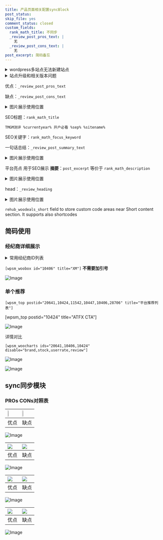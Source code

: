 ```yaml
---
title: 产品页面相关配置syncBlock
post_status: 
skip_file: yes
comment_status: closed
custom_fields:
  rank_math_title: 不同步
  _review_post_pros_text: |
    无
  _review_post_cons_text: |
    无
post_excerpt: 简码备忘
---
```

<details><summary>wordpress多站点无法新建站点</summary>

<li>和报错需要清理cookies一样的原因</li>
<li>wp-config.php里面<code>define( 'SUBDOMAIN_INSTALL', false );//子域名安装</code></li>
<li>新建子站点是用<code>define( 'SUBDOMAIN_INSTALL', true);//子域名安装</code> 完成以后，改成<code>false</code></li>
</details>

<details><summary>站点升级和相关版本问题</summary>

<p>wordpress：5.9.9
woocommerce：7.5.1
出现问题的地方：主题选项里面>><strong>Product layout >>compact style</strong></p>
<p>如何出现没有用过的字段 导致无法保存。先导出配置 然后进行修改，后面再次恢复即可。</p>
<p>出现部分字段无法显示时，需要返回默认布局后，对产品进行保存就好了。</p>
<p></p>
</details>

优点：`_review_post_pros_text`

缺点：`_review_post_cons_text`

<details><summary>图片展示使用位置</summary>

<img src="https://prod-files-secure.s3.us-west-2.amazonaws.com/39ed1227-6d7d-4570-be36-9ccd4a2c4241/f51d3d83-55d4-4bdf-9604-f37ec77ab556/Untitled.png?X-Amz-Algorithm=AWS4-HMAC-SHA256&X-Amz-Content-Sha256=UNSIGNED-PAYLOAD&X-Amz-Credential=ASIAZI2LB4664ZY32CFC%2F20250510%2Fus-west-2%2Fs3%2Faws4_request&X-Amz-Date=20250510T225526Z&X-Amz-Expires=3600&X-Amz-Security-Token=IQoJb3JpZ2luX2VjEAYaCXVzLXdlc3QtMiJGMEQCIG8CJR%2BcXGlHv2U65xsxfMhJ%2B%2Bmyw4roFGUPiU4xPdPjAiB0rhj8HbUKhWetSMTGoGGC3epchnaIM6pDPbvGjATelSqIBAiv%2F%2F%2F%2F%2F%2F%2F%2F%2F%2F8BEAAaDDYzNzQyMzE4MzgwNSIMasSyzxCLQxUfIkG0KtwD5R0IjP5OZMrSwkSgNLMn6hZCDrAhvstTeW%2BmmbHfFMlBFtEBP%2BKblf%2F2Jhe6Znfht4Shlm3vJO2PSTPxSQwff4zjUPxzpX8%2FpnvklFKYG8BaNh5q1EcQIL%2B9k6KUSHS1HiCXjeIABEfc1evHKoGVX2Kfa5AZ8GKtObyZ03lzNSn9I9plIZt8cy4XcngzmGeQUIUF3KuXBQJnLc2yBsBLddSeCtLd0qSIX2L9vlXmaDCkVMCA72ZLaDmdVDs6dXktcuC7sdw%2BT1xZx5CxMvAkO1vhYrz8tjtQgva2juVj7M8Y73JfYYY6AMEyg16s6S1qNHZ7ZbIOFmj0G2VTqqX9%2BvWAQo5DXGnUO50j4hLQyRbmGkTIpO4WuQw9dlPhZ4ieODrbQWgmRZCrzdDtJ8l2uB%2BgIF9JoGElW3Mdmbf34jeBiR4cxVvJc6ymulFeQbjb8XxCXliglBelWlCkJc4ccQA%2FcexI%2Fm%2FMUJM6GMFd7tgxj8%2FwZE4hKYsQp3YwAyzJr6AVg62b%2BSRibYTzvLgbTq8zKEewcfBH7U7GOnaCYwzj0jZuui5rysltacd2Bsotg8tPJ%2BYqgFpGB3n%2FyoulDtQZ8ebZ1n01GWLylGmVYLcZwD8%2BWORiW5xk%2FKswgYn%2FwAY6pgFH4N2jdmssA%2BnDl6yqpvsB5SCRYYFzkiWkwz5Ja0FVAip3HFUhzYpI%2BTCqx93YsULfGMXmXjeY%2BfwaS7NRqmpYMygppPoInEo4rNJEF6iqRhUMbJeFZsllXtq48KGeOPuqFuWtSgq%2FiO%2BePRGvqFnw70PtsB75t7a672PmlpB5AP0q7%2B%2FsrmdSxut3q0sGar5f80QtjZFTbOXskIqzWEUSS%2FBNce5d&X-Amz-Signature=8362b92b522e1c0c09e7abb67c4cc8eb46286c4e4dba3e36e91fd064819fe121&X-Amz-SignedHeaders=host&x-id=GetObject" alt="Image">
</details>

SEO标题：`rank_math_title`

`TMGM测评 %currentyear% 开户必看 %sep% %sitename%`

SEO关键字：`rank_math_focus_keyword`

一句话总结：`_review_post_summary_text`

<details><summary>图片展示使用位置</summary>

<img src="https://prod-files-secure.s3.us-west-2.amazonaws.com/39ed1227-6d7d-4570-be36-9ccd4a2c4241/4b96a922-296c-4f4e-8630-d1c870cbce01/Untitled.png?X-Amz-Algorithm=AWS4-HMAC-SHA256&X-Amz-Content-Sha256=UNSIGNED-PAYLOAD&X-Amz-Credential=ASIAZI2LB4665ROK7VZV%2F20250510%2Fus-west-2%2Fs3%2Faws4_request&X-Amz-Date=20250510T225530Z&X-Amz-Expires=3600&X-Amz-Security-Token=IQoJb3JpZ2luX2VjEAYaCXVzLXdlc3QtMiJGMEQCIH7eWZYnu%2B0qvAGGTe7EfvkXSTRgTuLOliAUBmeT7fPuAiBkdIKolsm1Edfz3XKpib22h4TgK%2B3AfRoojXyCF%2BJ7PyqIBAiu%2F%2F%2F%2F%2F%2F%2F%2F%2F%2F8BEAAaDDYzNzQyMzE4MzgwNSIMwlWdbKwMFXMSv6RlKtwD0vjiF4k24Us4GiyH3s2P8qvovY%2F7LjJYWWY22asD61bW1vlsU1YBHLmuPJY0Esx9ETChuDDMOnptgwY7Hvt%2BZAnrkI97ZEHUtt9tDLYgf8FnRv1e1XR%2Bb8QXBmWv8xWoymhbcF0i2JSOAd5GJ6pdAagrNEm6irf1BeUTm8iUQI1%2FepyCVVnueKFcgYQgXIoT3DvOmo3Kz%2BkNjmX1FaoWC36hdx6eFW6eBpEjNYGtZTYbF21g2n69BkR0q%2F475TZm1dgQCXOGfGzUQWAw0bgSkDWBfI75djZ9CwGehWU6y07D%2B0t9RGI0oUYgjTiob6HTXWnAYxyUy7naBk%2Fyal22Off3xWKufuJxy91onrme9TtvWdRBBNu4Id3Sg5qZH9ePZ0%2BCUfYmn9YXfjC9ahE4el3s15QSjJDZoEgkJmwhx7%2FZbfSYkBU2wNLL2Ami5qIlUX5HtChYoIETNKacBWfhvpcZtch%2FkMO7a90b3XvntLAkbaGu8reP8NjPWLrOxa6ZXSFkA%2FBYWGwpVR3xkUhZR59xI6G71FAIctCGVPrQrzyiVp1%2FEkIKGEgW7fWkXhb60eG07BtKsUp6DlSaFGqs9ZepGEhf25QkqICeaPKdGyzF2oQf2btq0EaF%2FEQw7oj%2FwAY6pgESmTsnS3jcHXJgA7gyvGcEgb0hy99XGPuKRWKjHVMa9ISn%2FOHCZG4v36SZYLp6p%2BxeRbE6hvjwPZ3CbH90IIDUs63hqFDTCZG99e6b%2BjT1KA6VrPtJRV2PD%2FiDCJ8rsjkGHInygz3BI2R2jsiM4zKYdv01o7Vhzx9DCJdCBoQ7R4Jkm27JSCz5rsSO2fhEeWlNwLLxzj0lRCG65sNtJ576GF7M0EzB&X-Amz-Signature=20c40d0b334a1c7ecce905d16d49b196bf36d51a0eb950203b615d5d6bbe0ed1&X-Amz-SignedHeaders=host&x-id=GetObject" alt="Image">
</details>

平台亮点 用于SEO展示 **摘要**：`post_excerpt`  等价于 `rank_math_description`

<details><summary>图片展示使用位置</summary>

<img src="https://prod-files-secure.s3.us-west-2.amazonaws.com/39ed1227-6d7d-4570-be36-9ccd4a2c4241/1ee11f63-b60a-4dfe-a7a7-d58ff23b5d88/Untitled.png?X-Amz-Algorithm=AWS4-HMAC-SHA256&X-Amz-Content-Sha256=UNSIGNED-PAYLOAD&X-Amz-Credential=ASIAZI2LB4663L6Z5V6G%2F20250510%2Fus-west-2%2Fs3%2Faws4_request&X-Amz-Date=20250510T225532Z&X-Amz-Expires=3600&X-Amz-Security-Token=IQoJb3JpZ2luX2VjEAYaCXVzLXdlc3QtMiJIMEYCIQDaFzRiXqiboWdhHAJKr%2BELtbx2YOd4i3OEP6Rd%2Frt7WwIhAMfzoouBxKhVf7c9JpskQbIhCRU%2FOldYdDDpLlovmAChKogECK%2F%2F%2F%2F%2F%2F%2F%2F%2F%2F%2FwEQABoMNjM3NDIzMTgzODA1Igx5T%2B7F8S5jELmWzMEq3AO97NgWG5fLFcoffg%2FeV%2B84dbnoCW8krZA8%2BFQRgPL%2BWw3eOtSXCKKqJcGn%2BJIELsujwdxIuS9u42ed9vuaFN7HZEz9nn1VTL6AQLJA9EZ%2BE0feNQE6h72M0TD8B4LHNLRBFlTCWqEcykRoqJ5v5IP6A7zYraAJC59%2BO9EKDiNNSfK%2FJWEQqa1EUxsFdgVCj%2BUebs9sAbaXdeHwsY2jcaBEtQLxTeQQizOBdEp2lcBo4OUZivQ4eHTF05FZcfFslwJEJnYeHRJuHuDY4eYKSXgyXcb3K2OadNcoaFwE37KBnOOYBJ4ewLIHzj%2FZLO1pDTLl%2Ff1jklQOOzgPPl6wzTwFKy82PvajKTZG%2Bwl7hDME7DOIqDhdzMS44KT9H%2F3RuLbr5d0krqT5EO50XNO%2FV9lUU6nNwFE9JY8HDFYKT2J5xKk%2BCyH2UiF39b2EBe1qFL2slVERo305jc9yS5gV66wMhvrwfH8W1EO46Ls9q5qHRA%2BpdxImjQQL%2BaPvQd5u3B6Gpe6g4FHLAdX%2BscmpYOmuubU5S%2F6BrhrcLSl6NNqA6RFvpBG0gi2h7qbRPaynh9p9ZYDyl8AXMjrO1rZfv4W3%2BHm07pMq2lZrt3MaxheXoaG3VozGZ6ZEJ8z7cjD0iP%2FABjqkAf0zPvtvNUg4bpxZSYFbTrZjZxf6nmy2q0HoKbrcGPIzkCfw8nELAFl9lzjUoBIs6mEQx5Oy4Xrg0WU6jdY2j9y4IcKrKp%2FDi1jwOQ9yBMSzeLWsdguEIX%2FJuBcCaIQiUMv6jJzHFBSIHtDi%2FwZZo18Dx6Uy8EItkOBCM3x5AE4J85kawQPkQJvWlG6Hwjq5IUdXVT25d1ZFulPwfkP2%2Bq8fYSEO&X-Amz-Signature=976bb208faeed2cd0a5f1bf0f3b60ae1e23f8b0b095fe97eadf14f7a095220ea&X-Amz-SignedHeaders=host&x-id=GetObject" alt="Image">
<img src="https://prod-files-secure.s3.us-west-2.amazonaws.com/39ed1227-6d7d-4570-be36-9ccd4a2c4241/ad4118b5-78d8-4fbe-801e-3b29b5d99c01/Untitled.png?X-Amz-Algorithm=AWS4-HMAC-SHA256&X-Amz-Content-Sha256=UNSIGNED-PAYLOAD&X-Amz-Credential=ASIAZI2LB4663L6Z5V6G%2F20250510%2Fus-west-2%2Fs3%2Faws4_request&X-Amz-Date=20250510T225531Z&X-Amz-Expires=3600&X-Amz-Security-Token=IQoJb3JpZ2luX2VjEAYaCXVzLXdlc3QtMiJIMEYCIQDaFzRiXqiboWdhHAJKr%2BELtbx2YOd4i3OEP6Rd%2Frt7WwIhAMfzoouBxKhVf7c9JpskQbIhCRU%2FOldYdDDpLlovmAChKogECK%2F%2F%2F%2F%2F%2F%2F%2F%2F%2F%2FwEQABoMNjM3NDIzMTgzODA1Igx5T%2B7F8S5jELmWzMEq3AO97NgWG5fLFcoffg%2FeV%2B84dbnoCW8krZA8%2BFQRgPL%2BWw3eOtSXCKKqJcGn%2BJIELsujwdxIuS9u42ed9vuaFN7HZEz9nn1VTL6AQLJA9EZ%2BE0feNQE6h72M0TD8B4LHNLRBFlTCWqEcykRoqJ5v5IP6A7zYraAJC59%2BO9EKDiNNSfK%2FJWEQqa1EUxsFdgVCj%2BUebs9sAbaXdeHwsY2jcaBEtQLxTeQQizOBdEp2lcBo4OUZivQ4eHTF05FZcfFslwJEJnYeHRJuHuDY4eYKSXgyXcb3K2OadNcoaFwE37KBnOOYBJ4ewLIHzj%2FZLO1pDTLl%2Ff1jklQOOzgPPl6wzTwFKy82PvajKTZG%2Bwl7hDME7DOIqDhdzMS44KT9H%2F3RuLbr5d0krqT5EO50XNO%2FV9lUU6nNwFE9JY8HDFYKT2J5xKk%2BCyH2UiF39b2EBe1qFL2slVERo305jc9yS5gV66wMhvrwfH8W1EO46Ls9q5qHRA%2BpdxImjQQL%2BaPvQd5u3B6Gpe6g4FHLAdX%2BscmpYOmuubU5S%2F6BrhrcLSl6NNqA6RFvpBG0gi2h7qbRPaynh9p9ZYDyl8AXMjrO1rZfv4W3%2BHm07pMq2lZrt3MaxheXoaG3VozGZ6ZEJ8z7cjD0iP%2FABjqkAf0zPvtvNUg4bpxZSYFbTrZjZxf6nmy2q0HoKbrcGPIzkCfw8nELAFl9lzjUoBIs6mEQx5Oy4Xrg0WU6jdY2j9y4IcKrKp%2FDi1jwOQ9yBMSzeLWsdguEIX%2FJuBcCaIQiUMv6jJzHFBSIHtDi%2FwZZo18Dx6Uy8EItkOBCM3x5AE4J85kawQPkQJvWlG6Hwjq5IUdXVT25d1ZFulPwfkP2%2Bq8fYSEO&X-Amz-Signature=c455858ff129f82a62a1f4a8875c895929d6dda3358822622b5a2ef0c8d4b94b&X-Amz-SignedHeaders=host&x-id=GetObject" alt="Image">
<img src="https://prod-files-secure.s3.us-west-2.amazonaws.com/39ed1227-6d7d-4570-be36-9ccd4a2c4241/a38cf7c9-a79c-4b64-9e94-13589fe0758b/Untitled.png?X-Amz-Algorithm=AWS4-HMAC-SHA256&X-Amz-Content-Sha256=UNSIGNED-PAYLOAD&X-Amz-Credential=ASIAZI2LB4663L6Z5V6G%2F20250510%2Fus-west-2%2Fs3%2Faws4_request&X-Amz-Date=20250510T225531Z&X-Amz-Expires=3600&X-Amz-Security-Token=IQoJb3JpZ2luX2VjEAYaCXVzLXdlc3QtMiJIMEYCIQDaFzRiXqiboWdhHAJKr%2BELtbx2YOd4i3OEP6Rd%2Frt7WwIhAMfzoouBxKhVf7c9JpskQbIhCRU%2FOldYdDDpLlovmAChKogECK%2F%2F%2F%2F%2F%2F%2F%2F%2F%2F%2FwEQABoMNjM3NDIzMTgzODA1Igx5T%2B7F8S5jELmWzMEq3AO97NgWG5fLFcoffg%2FeV%2B84dbnoCW8krZA8%2BFQRgPL%2BWw3eOtSXCKKqJcGn%2BJIELsujwdxIuS9u42ed9vuaFN7HZEz9nn1VTL6AQLJA9EZ%2BE0feNQE6h72M0TD8B4LHNLRBFlTCWqEcykRoqJ5v5IP6A7zYraAJC59%2BO9EKDiNNSfK%2FJWEQqa1EUxsFdgVCj%2BUebs9sAbaXdeHwsY2jcaBEtQLxTeQQizOBdEp2lcBo4OUZivQ4eHTF05FZcfFslwJEJnYeHRJuHuDY4eYKSXgyXcb3K2OadNcoaFwE37KBnOOYBJ4ewLIHzj%2FZLO1pDTLl%2Ff1jklQOOzgPPl6wzTwFKy82PvajKTZG%2Bwl7hDME7DOIqDhdzMS44KT9H%2F3RuLbr5d0krqT5EO50XNO%2FV9lUU6nNwFE9JY8HDFYKT2J5xKk%2BCyH2UiF39b2EBe1qFL2slVERo305jc9yS5gV66wMhvrwfH8W1EO46Ls9q5qHRA%2BpdxImjQQL%2BaPvQd5u3B6Gpe6g4FHLAdX%2BscmpYOmuubU5S%2F6BrhrcLSl6NNqA6RFvpBG0gi2h7qbRPaynh9p9ZYDyl8AXMjrO1rZfv4W3%2BHm07pMq2lZrt3MaxheXoaG3VozGZ6ZEJ8z7cjD0iP%2FABjqkAf0zPvtvNUg4bpxZSYFbTrZjZxf6nmy2q0HoKbrcGPIzkCfw8nELAFl9lzjUoBIs6mEQx5Oy4Xrg0WU6jdY2j9y4IcKrKp%2FDi1jwOQ9yBMSzeLWsdguEIX%2FJuBcCaIQiUMv6jJzHFBSIHtDi%2FwZZo18Dx6Uy8EItkOBCM3x5AE4J85kawQPkQJvWlG6Hwjq5IUdXVT25d1ZFulPwfkP2%2Bq8fYSEO&X-Amz-Signature=cf3bbd2ddbb889204f3cfbcd79712cdb8370f268f3005ea256e80153c72cb9cf&X-Amz-SignedHeaders=host&x-id=GetObject" alt="Image">
<img src="https://prod-files-secure.s3.us-west-2.amazonaws.com/39ed1227-6d7d-4570-be36-9ccd4a2c4241/7da6fc1e-d2ac-42ae-8c75-cb5749aa18f6/Untitled.png?X-Amz-Algorithm=AWS4-HMAC-SHA256&X-Amz-Content-Sha256=UNSIGNED-PAYLOAD&X-Amz-Credential=ASIAZI2LB4663L6Z5V6G%2F20250510%2Fus-west-2%2Fs3%2Faws4_request&X-Amz-Date=20250510T225532Z&X-Amz-Expires=3600&X-Amz-Security-Token=IQoJb3JpZ2luX2VjEAYaCXVzLXdlc3QtMiJIMEYCIQDaFzRiXqiboWdhHAJKr%2BELtbx2YOd4i3OEP6Rd%2Frt7WwIhAMfzoouBxKhVf7c9JpskQbIhCRU%2FOldYdDDpLlovmAChKogECK%2F%2F%2F%2F%2F%2F%2F%2F%2F%2F%2FwEQABoMNjM3NDIzMTgzODA1Igx5T%2B7F8S5jELmWzMEq3AO97NgWG5fLFcoffg%2FeV%2B84dbnoCW8krZA8%2BFQRgPL%2BWw3eOtSXCKKqJcGn%2BJIELsujwdxIuS9u42ed9vuaFN7HZEz9nn1VTL6AQLJA9EZ%2BE0feNQE6h72M0TD8B4LHNLRBFlTCWqEcykRoqJ5v5IP6A7zYraAJC59%2BO9EKDiNNSfK%2FJWEQqa1EUxsFdgVCj%2BUebs9sAbaXdeHwsY2jcaBEtQLxTeQQizOBdEp2lcBo4OUZivQ4eHTF05FZcfFslwJEJnYeHRJuHuDY4eYKSXgyXcb3K2OadNcoaFwE37KBnOOYBJ4ewLIHzj%2FZLO1pDTLl%2Ff1jklQOOzgPPl6wzTwFKy82PvajKTZG%2Bwl7hDME7DOIqDhdzMS44KT9H%2F3RuLbr5d0krqT5EO50XNO%2FV9lUU6nNwFE9JY8HDFYKT2J5xKk%2BCyH2UiF39b2EBe1qFL2slVERo305jc9yS5gV66wMhvrwfH8W1EO46Ls9q5qHRA%2BpdxImjQQL%2BaPvQd5u3B6Gpe6g4FHLAdX%2BscmpYOmuubU5S%2F6BrhrcLSl6NNqA6RFvpBG0gi2h7qbRPaynh9p9ZYDyl8AXMjrO1rZfv4W3%2BHm07pMq2lZrt3MaxheXoaG3VozGZ6ZEJ8z7cjD0iP%2FABjqkAf0zPvtvNUg4bpxZSYFbTrZjZxf6nmy2q0HoKbrcGPIzkCfw8nELAFl9lzjUoBIs6mEQx5Oy4Xrg0WU6jdY2j9y4IcKrKp%2FDi1jwOQ9yBMSzeLWsdguEIX%2FJuBcCaIQiUMv6jJzHFBSIHtDi%2FwZZo18Dx6Uy8EItkOBCM3x5AE4J85kawQPkQJvWlG6Hwjq5IUdXVT25d1ZFulPwfkP2%2Bq8fYSEO&X-Amz-Signature=d1225d98f802f76b5139845e8afa761c7e14903d536a58b88106d780664ec820&X-Amz-SignedHeaders=host&x-id=GetObject" alt="Image">
<img src="https://prod-files-secure.s3.us-west-2.amazonaws.com/39ed1227-6d7d-4570-be36-9ccd4a2c4241/7e97f40a-eaee-47f5-b2f9-475f96808fa7/Untitled.png?X-Amz-Algorithm=AWS4-HMAC-SHA256&X-Amz-Content-Sha256=UNSIGNED-PAYLOAD&X-Amz-Credential=ASIAZI2LB4663L6Z5V6G%2F20250510%2Fus-west-2%2Fs3%2Faws4_request&X-Amz-Date=20250510T225532Z&X-Amz-Expires=3600&X-Amz-Security-Token=IQoJb3JpZ2luX2VjEAYaCXVzLXdlc3QtMiJIMEYCIQDaFzRiXqiboWdhHAJKr%2BELtbx2YOd4i3OEP6Rd%2Frt7WwIhAMfzoouBxKhVf7c9JpskQbIhCRU%2FOldYdDDpLlovmAChKogECK%2F%2F%2F%2F%2F%2F%2F%2F%2F%2F%2FwEQABoMNjM3NDIzMTgzODA1Igx5T%2B7F8S5jELmWzMEq3AO97NgWG5fLFcoffg%2FeV%2B84dbnoCW8krZA8%2BFQRgPL%2BWw3eOtSXCKKqJcGn%2BJIELsujwdxIuS9u42ed9vuaFN7HZEz9nn1VTL6AQLJA9EZ%2BE0feNQE6h72M0TD8B4LHNLRBFlTCWqEcykRoqJ5v5IP6A7zYraAJC59%2BO9EKDiNNSfK%2FJWEQqa1EUxsFdgVCj%2BUebs9sAbaXdeHwsY2jcaBEtQLxTeQQizOBdEp2lcBo4OUZivQ4eHTF05FZcfFslwJEJnYeHRJuHuDY4eYKSXgyXcb3K2OadNcoaFwE37KBnOOYBJ4ewLIHzj%2FZLO1pDTLl%2Ff1jklQOOzgPPl6wzTwFKy82PvajKTZG%2Bwl7hDME7DOIqDhdzMS44KT9H%2F3RuLbr5d0krqT5EO50XNO%2FV9lUU6nNwFE9JY8HDFYKT2J5xKk%2BCyH2UiF39b2EBe1qFL2slVERo305jc9yS5gV66wMhvrwfH8W1EO46Ls9q5qHRA%2BpdxImjQQL%2BaPvQd5u3B6Gpe6g4FHLAdX%2BscmpYOmuubU5S%2F6BrhrcLSl6NNqA6RFvpBG0gi2h7qbRPaynh9p9ZYDyl8AXMjrO1rZfv4W3%2BHm07pMq2lZrt3MaxheXoaG3VozGZ6ZEJ8z7cjD0iP%2FABjqkAf0zPvtvNUg4bpxZSYFbTrZjZxf6nmy2q0HoKbrcGPIzkCfw8nELAFl9lzjUoBIs6mEQx5Oy4Xrg0WU6jdY2j9y4IcKrKp%2FDi1jwOQ9yBMSzeLWsdguEIX%2FJuBcCaIQiUMv6jJzHFBSIHtDi%2FwZZo18Dx6Uy8EItkOBCM3x5AE4J85kawQPkQJvWlG6Hwjq5IUdXVT25d1ZFulPwfkP2%2Bq8fYSEO&X-Amz-Signature=a18dade2a7f360d8ad7c3da7b9b6702e25d085a67bc7436d1f4deae8e7b6da62&X-Amz-SignedHeaders=host&x-id=GetObject" alt="Image">
</details>

head：`_review_heading`

<details><summary>图片展示使用位置</summary>

<img src="https://prod-files-secure.s3.us-west-2.amazonaws.com/39ed1227-6d7d-4570-be36-9ccd4a2c4241/3a4650ad-9887-415c-889a-edd51fa54f27/Untitled.png?X-Amz-Algorithm=AWS4-HMAC-SHA256&X-Amz-Content-Sha256=UNSIGNED-PAYLOAD&X-Amz-Credential=ASIAZI2LB466SBBE24W2%2F20250510%2Fus-west-2%2Fs3%2Faws4_request&X-Amz-Date=20250510T225532Z&X-Amz-Expires=3600&X-Amz-Security-Token=IQoJb3JpZ2luX2VjEAYaCXVzLXdlc3QtMiJHMEUCIQCtW6ObkC0Hj5YAjl5HgS6JusxUD8PGl0dO4QUvEVlYTAIgSsMxlw3etreAauRm8%2FcstI19j1uYfOMkSTpNry23eR0qiAQIr%2F%2F%2F%2F%2F%2F%2F%2F%2F%2F%2FARAAGgw2Mzc0MjMxODM4MDUiDNtZ8v%2FMZzOLtLHg1CrcA19pqnvKpKqct%2BLpKhyKsY44OVW0cMU%2FhdDnCEYNdIdKIFhXwCT8PB4mkH19xDGDE1N96FIa7ZLsRcmWuK82NtSGexXreX8VXRPkPdcqIQ1SSlCuis2zV6ZZDnXgdyvNvf1OweCTHVitzWnlIEnQziZVYvGRxV%2FOfRxAO2aXBP%2FXqwvtEDAAZ6wRUrZU%2FuDe27CHTq9sPNOVcx%2F7CtwQaNHXnLoHckSLFm7X%2FmSvxWFergLfLEaJMFKJqZBAg3OJm8LWUL3QMqiPybtGdl65wXZeVMS4YIvKSxlSt2igyhdaj%2FZ%2FvNhCAjBrjIFpjChJCWJZ3niZ3H0WmypYeo%2Bq2vEYouo1nH1HaL444bUoNPY4FocDW4yeL3FugKwVcTt5lrRn%2BESsIbGI7oyFWLCgBa0EoajCpbAuHMDlN1OH5r0N4z8Gahsd7SrR%2Fp0I6qAHEeUxLxFJ7Mu7EUwV6mHCvNi5aMLouxBeN4UqxnITm5tV0oTN6Qdp2LVJSUkeCPS%2F41rDzxrWPuQvxz%2Fcj42SkSaT2bXTNtr5tpBUKQPWC8SAVLqsXS66oDcI%2BrpUkxa%2B9%2B72EJyUTqCNCy4cEOyFvGrTqCQbott1gh14ZyXc%2FKPBsmK3ChXNYzHvpo7NMOWI%2F8AGOqUBT19FvhhY7z8cf6GDW%2FhB8qJNu857yB4dufXJvwdw22cULGW%2BnucKZGtS7sq1RL57hLK386c3TELmAbb%2FxGW83246KZP%2F8%2FXcu4vvP%2BjejOoam1Bp6RTvzV1Yha6CLZnjicOEON1m8FJ05L%2F11leuziOiGITVSPKOZnzeM6sfXNwEYDECujBxqfU0uksvfxT0PjJcLQyH4FpTAk1HAQHZ%2FpuOPX4U&X-Amz-Signature=e3a3698ff799ca49b6392129e5fa72d836bba3ffb75bbea60b7792d2bc1d33bc&X-Amz-SignedHeaders=host&x-id=GetObject" alt="Image">
</details>

`rehub_woodeals_short`	field to store custom code areas near Short content section. It supports also shortcodes



## 简码使用

### 经纪商详细展示

<details><summary>常用经纪商ID列表</summary>

<pre><code class="php">嘉盛 ===> 20641  [wpsm_woobox id="20641" title="嘉盛"]
易信easymarkets ===> 11542  [wpsm_woobox id="11542" title="易信easymarkets"]
ATFX外汇 ===> 10424  [wpsm_woobox id="10424" title="ATFX"]
XM ===> 10406  [wpsm_woobox id="10406" title="XM"]
TMGM ===> 29622  [wpsm_woobox id="29622" title="TMGM"]
HYCM ===> 10447  [wpsm_woobox id="10447" title="HYCM"]
fpmarkets澳福外汇 ===> 20639  [wpsm_woobox id="20639" title="fpmarkets澳福外汇"]</code></pre>
</details>

`[wpsm_woobox id="10406" title="XM"]` **不需要加引号**

![Image](https://prod-files-secure.s3.us-west-2.amazonaws.com/39ed1227-6d7d-4570-be36-9ccd4a2c4241/4f898f9d-0fa7-4e43-acd3-ac6bc7be575a/Untitled.png?X-Amz-Algorithm=AWS4-HMAC-SHA256&X-Amz-Content-Sha256=UNSIGNED-PAYLOAD&X-Amz-Credential=ASIAZI2LB466XDUUUWZQ%2F20250510%2Fus-west-2%2Fs3%2Faws4_request&X-Amz-Date=20250510T225524Z&X-Amz-Expires=3600&X-Amz-Security-Token=IQoJb3JpZ2luX2VjEAYaCXVzLXdlc3QtMiJIMEYCIQCtMo%2BGimhSvHO2jXAS325KO69gfHEiSdYAwAdowCjRRwIhAK11ewbrTApuehU1YAYgEIjBVYCfPFO4UzifcgvD1GaWKogECK%2F%2F%2F%2F%2F%2F%2F%2F%2F%2F%2FwEQABoMNjM3NDIzMTgzODA1IgyNUMuIW7WrpU6nPc0q3AO%2Fd4CIqapaZgpBabg5Q5nCQTKd7oskpWmOuBe8CLvSo4VXYwcVJSDRvjSc%2BvD1uikmrZpQNpMPkkRWaiZdhmVOpvSnB5sOw38fcueK2vhbvvZj431QQHhFcmqyBlWC4XCLKd9K%2F%2FQyjg5AQJe%2Fm7FhK7gdQ%2B5Q352zxOSD4IoMeqxqM7xk4BqYAEc16iGI1xann5jP1BpRRfGVP%2BN7dhuqR6%2FwqAU1SJAmvWHb6pjz9C9bo%2FOE1NdZz4Z9tA0DZW2MbfD1OExfXK1lWdG377jRWUuCMZ0kJ2dFCi1%2BJ4ohsA%2BBAwyhhef0GFzNg3%2FSiX5f2eWaKOIahl2DUaM9y56v0q%2FW4QbbJTdFzBQzSf6%2F8Ji9w0VEdW5jKrBQQapkLa1YsXrXftQPk8N%2FsKAK2t1Dj5%2FAITfoAcP8J%2Bb2GOj4PdNCZYPuZtcL4LMacq9WhRpmGZrCmoncOFe9UD1u%2FOsLfDgEbqmSu6ZHK6Vv8sI8YEB65zwh6PvioHddfOpYQrJJFljs203rn5wFL%2BeB3OzxipLiWKwxs4emM%2Bh02hlL6PT9qWabBiLu8KdPnFFoAH78K6a2PGLnxlfDSHncKqnE5muNMM5gW9ulwVPITKmxPHXfh8YnC%2B0EjmlWBzDOiP%2FABjqkAUqVf64T7pwHDHzrZI21LJu4B8tFaZ3C0Tx%2BOjpSYgrSqmmZErtxtoeG0KBIRAlZzxu6jDDMnja1bYXhF0t9hOfFmfdyGHH%2B5uSMtWlfiIQPZH%2BzUxMQ%2Fpm1qTigPWRbEVap6TL0UBawbBMNulGV0eiw5dRKNvJdAeM4D9VbP7Bvy5BzAVsjJ0ibNDOzgOd%2FbxHKoewC6kroRk1cLW8SvJgisWGH&X-Amz-Signature=a2b3e83d77f4d1e8693791e1c9ef899d4cb735673e446d7d6aa48881d985fed6&X-Amz-SignedHeaders=host&x-id=GetObject)

### 单个推荐
`[wpsm_top postid="20641,10424,11542,10447,10406,28706" title="平台推荐列表"]`

[wpsm_top postid="10424" title="ATFX CTA"]

![Image](https://prod-files-secure.s3.us-west-2.amazonaws.com/39ed1227-6d7d-4570-be36-9ccd4a2c4241/5ac620dc-51a8-48b6-b55d-91f47299193c/Untitled.png?X-Amz-Algorithm=AWS4-HMAC-SHA256&X-Amz-Content-Sha256=UNSIGNED-PAYLOAD&X-Amz-Credential=ASIAZI2LB466XDUUUWZQ%2F20250510%2Fus-west-2%2Fs3%2Faws4_request&X-Amz-Date=20250510T225524Z&X-Amz-Expires=3600&X-Amz-Security-Token=IQoJb3JpZ2luX2VjEAYaCXVzLXdlc3QtMiJIMEYCIQCtMo%2BGimhSvHO2jXAS325KO69gfHEiSdYAwAdowCjRRwIhAK11ewbrTApuehU1YAYgEIjBVYCfPFO4UzifcgvD1GaWKogECK%2F%2F%2F%2F%2F%2F%2F%2F%2F%2F%2FwEQABoMNjM3NDIzMTgzODA1IgyNUMuIW7WrpU6nPc0q3AO%2Fd4CIqapaZgpBabg5Q5nCQTKd7oskpWmOuBe8CLvSo4VXYwcVJSDRvjSc%2BvD1uikmrZpQNpMPkkRWaiZdhmVOpvSnB5sOw38fcueK2vhbvvZj431QQHhFcmqyBlWC4XCLKd9K%2F%2FQyjg5AQJe%2Fm7FhK7gdQ%2B5Q352zxOSD4IoMeqxqM7xk4BqYAEc16iGI1xann5jP1BpRRfGVP%2BN7dhuqR6%2FwqAU1SJAmvWHb6pjz9C9bo%2FOE1NdZz4Z9tA0DZW2MbfD1OExfXK1lWdG377jRWUuCMZ0kJ2dFCi1%2BJ4ohsA%2BBAwyhhef0GFzNg3%2FSiX5f2eWaKOIahl2DUaM9y56v0q%2FW4QbbJTdFzBQzSf6%2F8Ji9w0VEdW5jKrBQQapkLa1YsXrXftQPk8N%2FsKAK2t1Dj5%2FAITfoAcP8J%2Bb2GOj4PdNCZYPuZtcL4LMacq9WhRpmGZrCmoncOFe9UD1u%2FOsLfDgEbqmSu6ZHK6Vv8sI8YEB65zwh6PvioHddfOpYQrJJFljs203rn5wFL%2BeB3OzxipLiWKwxs4emM%2Bh02hlL6PT9qWabBiLu8KdPnFFoAH78K6a2PGLnxlfDSHncKqnE5muNMM5gW9ulwVPITKmxPHXfh8YnC%2B0EjmlWBzDOiP%2FABjqkAUqVf64T7pwHDHzrZI21LJu4B8tFaZ3C0Tx%2BOjpSYgrSqmmZErtxtoeG0KBIRAlZzxu6jDDMnja1bYXhF0t9hOfFmfdyGHH%2B5uSMtWlfiIQPZH%2BzUxMQ%2Fpm1qTigPWRbEVap6TL0UBawbBMNulGV0eiw5dRKNvJdAeM4D9VbP7Bvy5BzAVsjJ0ibNDOzgOd%2FbxHKoewC6kroRk1cLW8SvJgisWGH&X-Amz-Signature=e60f020141f4fa3731628ac0c01720924df102114cd3acaf602f832a405240bf&X-Amz-SignedHeaders=host&x-id=GetObject)

详情对比

`[wpsm_woocharts ids="20641,10406,10424" disable="brand,stock,userrate,review"]`

![Image](https://prod-files-secure.s3.us-west-2.amazonaws.com/39ed1227-6d7d-4570-be36-9ccd4a2c4241/bf3ba45f-b9f3-4295-8aef-b4a495fd25f4/Untitled.png?X-Amz-Algorithm=AWS4-HMAC-SHA256&X-Amz-Content-Sha256=UNSIGNED-PAYLOAD&X-Amz-Credential=ASIAZI2LB466XDUUUWZQ%2F20250510%2Fus-west-2%2Fs3%2Faws4_request&X-Amz-Date=20250510T225524Z&X-Amz-Expires=3600&X-Amz-Security-Token=IQoJb3JpZ2luX2VjEAYaCXVzLXdlc3QtMiJIMEYCIQCtMo%2BGimhSvHO2jXAS325KO69gfHEiSdYAwAdowCjRRwIhAK11ewbrTApuehU1YAYgEIjBVYCfPFO4UzifcgvD1GaWKogECK%2F%2F%2F%2F%2F%2F%2F%2F%2F%2F%2FwEQABoMNjM3NDIzMTgzODA1IgyNUMuIW7WrpU6nPc0q3AO%2Fd4CIqapaZgpBabg5Q5nCQTKd7oskpWmOuBe8CLvSo4VXYwcVJSDRvjSc%2BvD1uikmrZpQNpMPkkRWaiZdhmVOpvSnB5sOw38fcueK2vhbvvZj431QQHhFcmqyBlWC4XCLKd9K%2F%2FQyjg5AQJe%2Fm7FhK7gdQ%2B5Q352zxOSD4IoMeqxqM7xk4BqYAEc16iGI1xann5jP1BpRRfGVP%2BN7dhuqR6%2FwqAU1SJAmvWHb6pjz9C9bo%2FOE1NdZz4Z9tA0DZW2MbfD1OExfXK1lWdG377jRWUuCMZ0kJ2dFCi1%2BJ4ohsA%2BBAwyhhef0GFzNg3%2FSiX5f2eWaKOIahl2DUaM9y56v0q%2FW4QbbJTdFzBQzSf6%2F8Ji9w0VEdW5jKrBQQapkLa1YsXrXftQPk8N%2FsKAK2t1Dj5%2FAITfoAcP8J%2Bb2GOj4PdNCZYPuZtcL4LMacq9WhRpmGZrCmoncOFe9UD1u%2FOsLfDgEbqmSu6ZHK6Vv8sI8YEB65zwh6PvioHddfOpYQrJJFljs203rn5wFL%2BeB3OzxipLiWKwxs4emM%2Bh02hlL6PT9qWabBiLu8KdPnFFoAH78K6a2PGLnxlfDSHncKqnE5muNMM5gW9ulwVPITKmxPHXfh8YnC%2B0EjmlWBzDOiP%2FABjqkAUqVf64T7pwHDHzrZI21LJu4B8tFaZ3C0Tx%2BOjpSYgrSqmmZErtxtoeG0KBIRAlZzxu6jDDMnja1bYXhF0t9hOfFmfdyGHH%2B5uSMtWlfiIQPZH%2BzUxMQ%2Fpm1qTigPWRbEVap6TL0UBawbBMNulGV0eiw5dRKNvJdAeM4D9VbP7Bvy5BzAVsjJ0ibNDOzgOd%2FbxHKoewC6kroRk1cLW8SvJgisWGH&X-Amz-Signature=a5db55215f3ced7678b1cab7942568e7ab9e6edefda510cec698a8f017d350d5&X-Amz-SignedHeaders=host&x-id=GetObject)

![Image](https://prod-files-secure.s3.us-west-2.amazonaws.com/39ed1227-6d7d-4570-be36-9ccd4a2c4241/30bc56ef-f383-4b48-9768-2ebc9e436ec0/Untitled.png?X-Amz-Algorithm=AWS4-HMAC-SHA256&X-Amz-Content-Sha256=UNSIGNED-PAYLOAD&X-Amz-Credential=ASIAZI2LB466XDUUUWZQ%2F20250510%2Fus-west-2%2Fs3%2Faws4_request&X-Amz-Date=20250510T225524Z&X-Amz-Expires=3600&X-Amz-Security-Token=IQoJb3JpZ2luX2VjEAYaCXVzLXdlc3QtMiJIMEYCIQCtMo%2BGimhSvHO2jXAS325KO69gfHEiSdYAwAdowCjRRwIhAK11ewbrTApuehU1YAYgEIjBVYCfPFO4UzifcgvD1GaWKogECK%2F%2F%2F%2F%2F%2F%2F%2F%2F%2F%2FwEQABoMNjM3NDIzMTgzODA1IgyNUMuIW7WrpU6nPc0q3AO%2Fd4CIqapaZgpBabg5Q5nCQTKd7oskpWmOuBe8CLvSo4VXYwcVJSDRvjSc%2BvD1uikmrZpQNpMPkkRWaiZdhmVOpvSnB5sOw38fcueK2vhbvvZj431QQHhFcmqyBlWC4XCLKd9K%2F%2FQyjg5AQJe%2Fm7FhK7gdQ%2B5Q352zxOSD4IoMeqxqM7xk4BqYAEc16iGI1xann5jP1BpRRfGVP%2BN7dhuqR6%2FwqAU1SJAmvWHb6pjz9C9bo%2FOE1NdZz4Z9tA0DZW2MbfD1OExfXK1lWdG377jRWUuCMZ0kJ2dFCi1%2BJ4ohsA%2BBAwyhhef0GFzNg3%2FSiX5f2eWaKOIahl2DUaM9y56v0q%2FW4QbbJTdFzBQzSf6%2F8Ji9w0VEdW5jKrBQQapkLa1YsXrXftQPk8N%2FsKAK2t1Dj5%2FAITfoAcP8J%2Bb2GOj4PdNCZYPuZtcL4LMacq9WhRpmGZrCmoncOFe9UD1u%2FOsLfDgEbqmSu6ZHK6Vv8sI8YEB65zwh6PvioHddfOpYQrJJFljs203rn5wFL%2BeB3OzxipLiWKwxs4emM%2Bh02hlL6PT9qWabBiLu8KdPnFFoAH78K6a2PGLnxlfDSHncKqnE5muNMM5gW9ulwVPITKmxPHXfh8YnC%2B0EjmlWBzDOiP%2FABjqkAUqVf64T7pwHDHzrZI21LJu4B8tFaZ3C0Tx%2BOjpSYgrSqmmZErtxtoeG0KBIRAlZzxu6jDDMnja1bYXhF0t9hOfFmfdyGHH%2B5uSMtWlfiIQPZH%2BzUxMQ%2Fpm1qTigPWRbEVap6TL0UBawbBMNulGV0eiw5dRKNvJdAeM4D9VbP7Bvy5BzAVsjJ0ibNDOzgOd%2FbxHKoewC6kroRk1cLW8SvJgisWGH&X-Amz-Signature=7176e1699247a5a2eda3bbb8062ad9cd2fded9d4d9fceedb8d97395ef24b644b&X-Amz-SignedHeaders=host&x-id=GetObject)

## sync同步模块

### PROs CONs对照表

| <img src="https://cdn.ifttt.fun/gh/jarlin8/OSS@main/icons/customize/pros.svg" height="auto" width="37.3%"> | <img src="https://cdn.ifttt.fun/gh/jarlin8/OSS@main/icons/customize/cons.svg" height="auto" width="28.8%"> |
| :--- | :--- |
| 优点 | 缺点 |

![Image](https://prod-files-secure.s3.us-west-2.amazonaws.com/39ed1227-6d7d-4570-be36-9ccd4a2c4241/8742b755-dfb5-4004-9a5f-d6e561664bd8/Untitled.png?X-Amz-Algorithm=AWS4-HMAC-SHA256&X-Amz-Content-Sha256=UNSIGNED-PAYLOAD&X-Amz-Credential=ASIAZI2LB466XDUUUWZQ%2F20250510%2Fus-west-2%2Fs3%2Faws4_request&X-Amz-Date=20250510T225524Z&X-Amz-Expires=3600&X-Amz-Security-Token=IQoJb3JpZ2luX2VjEAYaCXVzLXdlc3QtMiJIMEYCIQCtMo%2BGimhSvHO2jXAS325KO69gfHEiSdYAwAdowCjRRwIhAK11ewbrTApuehU1YAYgEIjBVYCfPFO4UzifcgvD1GaWKogECK%2F%2F%2F%2F%2F%2F%2F%2F%2F%2F%2FwEQABoMNjM3NDIzMTgzODA1IgyNUMuIW7WrpU6nPc0q3AO%2Fd4CIqapaZgpBabg5Q5nCQTKd7oskpWmOuBe8CLvSo4VXYwcVJSDRvjSc%2BvD1uikmrZpQNpMPkkRWaiZdhmVOpvSnB5sOw38fcueK2vhbvvZj431QQHhFcmqyBlWC4XCLKd9K%2F%2FQyjg5AQJe%2Fm7FhK7gdQ%2B5Q352zxOSD4IoMeqxqM7xk4BqYAEc16iGI1xann5jP1BpRRfGVP%2BN7dhuqR6%2FwqAU1SJAmvWHb6pjz9C9bo%2FOE1NdZz4Z9tA0DZW2MbfD1OExfXK1lWdG377jRWUuCMZ0kJ2dFCi1%2BJ4ohsA%2BBAwyhhef0GFzNg3%2FSiX5f2eWaKOIahl2DUaM9y56v0q%2FW4QbbJTdFzBQzSf6%2F8Ji9w0VEdW5jKrBQQapkLa1YsXrXftQPk8N%2FsKAK2t1Dj5%2FAITfoAcP8J%2Bb2GOj4PdNCZYPuZtcL4LMacq9WhRpmGZrCmoncOFe9UD1u%2FOsLfDgEbqmSu6ZHK6Vv8sI8YEB65zwh6PvioHddfOpYQrJJFljs203rn5wFL%2BeB3OzxipLiWKwxs4emM%2Bh02hlL6PT9qWabBiLu8KdPnFFoAH78K6a2PGLnxlfDSHncKqnE5muNMM5gW9ulwVPITKmxPHXfh8YnC%2B0EjmlWBzDOiP%2FABjqkAUqVf64T7pwHDHzrZI21LJu4B8tFaZ3C0Tx%2BOjpSYgrSqmmZErtxtoeG0KBIRAlZzxu6jDDMnja1bYXhF0t9hOfFmfdyGHH%2B5uSMtWlfiIQPZH%2BzUxMQ%2Fpm1qTigPWRbEVap6TL0UBawbBMNulGV0eiw5dRKNvJdAeM4D9VbP7Bvy5BzAVsjJ0ibNDOzgOd%2FbxHKoewC6kroRk1cLW8SvJgisWGH&X-Amz-Signature=63ad2d71bd4e1445503ad80c0f9922e383e0f89a7e58ecfb80106e54b3c7efde&X-Amz-SignedHeaders=host&x-id=GetObject)

| <img src="https://cdn.ifttt.fun/gh/jarlin8/OSS@main/icons/customize/pros1.svg" height="auto"> | <img src="https://cdn.ifttt.fun/gh/jarlin8/OSS@main/icons/customize/cons1.svg" height="auto"> |
| :--- | :--- |
| 优点 | 缺点 |

![Image](https://prod-files-secure.s3.us-west-2.amazonaws.com/39ed1227-6d7d-4570-be36-9ccd4a2c4241/806358f8-c9c4-4e17-bb35-c6c76a5397a5/Untitled.png?X-Amz-Algorithm=AWS4-HMAC-SHA256&X-Amz-Content-Sha256=UNSIGNED-PAYLOAD&X-Amz-Credential=ASIAZI2LB466XDUUUWZQ%2F20250510%2Fus-west-2%2Fs3%2Faws4_request&X-Amz-Date=20250510T225524Z&X-Amz-Expires=3600&X-Amz-Security-Token=IQoJb3JpZ2luX2VjEAYaCXVzLXdlc3QtMiJIMEYCIQCtMo%2BGimhSvHO2jXAS325KO69gfHEiSdYAwAdowCjRRwIhAK11ewbrTApuehU1YAYgEIjBVYCfPFO4UzifcgvD1GaWKogECK%2F%2F%2F%2F%2F%2F%2F%2F%2F%2F%2FwEQABoMNjM3NDIzMTgzODA1IgyNUMuIW7WrpU6nPc0q3AO%2Fd4CIqapaZgpBabg5Q5nCQTKd7oskpWmOuBe8CLvSo4VXYwcVJSDRvjSc%2BvD1uikmrZpQNpMPkkRWaiZdhmVOpvSnB5sOw38fcueK2vhbvvZj431QQHhFcmqyBlWC4XCLKd9K%2F%2FQyjg5AQJe%2Fm7FhK7gdQ%2B5Q352zxOSD4IoMeqxqM7xk4BqYAEc16iGI1xann5jP1BpRRfGVP%2BN7dhuqR6%2FwqAU1SJAmvWHb6pjz9C9bo%2FOE1NdZz4Z9tA0DZW2MbfD1OExfXK1lWdG377jRWUuCMZ0kJ2dFCi1%2BJ4ohsA%2BBAwyhhef0GFzNg3%2FSiX5f2eWaKOIahl2DUaM9y56v0q%2FW4QbbJTdFzBQzSf6%2F8Ji9w0VEdW5jKrBQQapkLa1YsXrXftQPk8N%2FsKAK2t1Dj5%2FAITfoAcP8J%2Bb2GOj4PdNCZYPuZtcL4LMacq9WhRpmGZrCmoncOFe9UD1u%2FOsLfDgEbqmSu6ZHK6Vv8sI8YEB65zwh6PvioHddfOpYQrJJFljs203rn5wFL%2BeB3OzxipLiWKwxs4emM%2Bh02hlL6PT9qWabBiLu8KdPnFFoAH78K6a2PGLnxlfDSHncKqnE5muNMM5gW9ulwVPITKmxPHXfh8YnC%2B0EjmlWBzDOiP%2FABjqkAUqVf64T7pwHDHzrZI21LJu4B8tFaZ3C0Tx%2BOjpSYgrSqmmZErtxtoeG0KBIRAlZzxu6jDDMnja1bYXhF0t9hOfFmfdyGHH%2B5uSMtWlfiIQPZH%2BzUxMQ%2Fpm1qTigPWRbEVap6TL0UBawbBMNulGV0eiw5dRKNvJdAeM4D9VbP7Bvy5BzAVsjJ0ibNDOzgOd%2FbxHKoewC6kroRk1cLW8SvJgisWGH&X-Amz-Signature=2dba84a90299f4e9625f37d8436762c1942028c8e5b4af75ce5dc54a94779571&X-Amz-SignedHeaders=host&x-id=GetObject)

| <img src="https://cdn.ifttt.fun/gh/jarlin8/OSS@main/icons/customize/pros2.svg" height="auto"> | <img src="https://cdn.ifttt.fun/gh/jarlin8/OSS@main/icons/customize/cons2.svg" height="auto"> |
| :--- | :--- |
| 优点 | 缺点 |

![Image](https://prod-files-secure.s3.us-west-2.amazonaws.com/39ed1227-6d7d-4570-be36-9ccd4a2c4241/a9245ec9-70dd-4005-b534-0d54315fc5f3/Untitled.png?X-Amz-Algorithm=AWS4-HMAC-SHA256&X-Amz-Content-Sha256=UNSIGNED-PAYLOAD&X-Amz-Credential=ASIAZI2LB466XDUUUWZQ%2F20250510%2Fus-west-2%2Fs3%2Faws4_request&X-Amz-Date=20250510T225524Z&X-Amz-Expires=3600&X-Amz-Security-Token=IQoJb3JpZ2luX2VjEAYaCXVzLXdlc3QtMiJIMEYCIQCtMo%2BGimhSvHO2jXAS325KO69gfHEiSdYAwAdowCjRRwIhAK11ewbrTApuehU1YAYgEIjBVYCfPFO4UzifcgvD1GaWKogECK%2F%2F%2F%2F%2F%2F%2F%2F%2F%2F%2FwEQABoMNjM3NDIzMTgzODA1IgyNUMuIW7WrpU6nPc0q3AO%2Fd4CIqapaZgpBabg5Q5nCQTKd7oskpWmOuBe8CLvSo4VXYwcVJSDRvjSc%2BvD1uikmrZpQNpMPkkRWaiZdhmVOpvSnB5sOw38fcueK2vhbvvZj431QQHhFcmqyBlWC4XCLKd9K%2F%2FQyjg5AQJe%2Fm7FhK7gdQ%2B5Q352zxOSD4IoMeqxqM7xk4BqYAEc16iGI1xann5jP1BpRRfGVP%2BN7dhuqR6%2FwqAU1SJAmvWHb6pjz9C9bo%2FOE1NdZz4Z9tA0DZW2MbfD1OExfXK1lWdG377jRWUuCMZ0kJ2dFCi1%2BJ4ohsA%2BBAwyhhef0GFzNg3%2FSiX5f2eWaKOIahl2DUaM9y56v0q%2FW4QbbJTdFzBQzSf6%2F8Ji9w0VEdW5jKrBQQapkLa1YsXrXftQPk8N%2FsKAK2t1Dj5%2FAITfoAcP8J%2Bb2GOj4PdNCZYPuZtcL4LMacq9WhRpmGZrCmoncOFe9UD1u%2FOsLfDgEbqmSu6ZHK6Vv8sI8YEB65zwh6PvioHddfOpYQrJJFljs203rn5wFL%2BeB3OzxipLiWKwxs4emM%2Bh02hlL6PT9qWabBiLu8KdPnFFoAH78K6a2PGLnxlfDSHncKqnE5muNMM5gW9ulwVPITKmxPHXfh8YnC%2B0EjmlWBzDOiP%2FABjqkAUqVf64T7pwHDHzrZI21LJu4B8tFaZ3C0Tx%2BOjpSYgrSqmmZErtxtoeG0KBIRAlZzxu6jDDMnja1bYXhF0t9hOfFmfdyGHH%2B5uSMtWlfiIQPZH%2BzUxMQ%2Fpm1qTigPWRbEVap6TL0UBawbBMNulGV0eiw5dRKNvJdAeM4D9VbP7Bvy5BzAVsjJ0ibNDOzgOd%2FbxHKoewC6kroRk1cLW8SvJgisWGH&X-Amz-Signature=b8658cfbf34f84e508da771cee430acf9c7f4fb815c5c90324660ecdf39246c6&X-Amz-SignedHeaders=host&x-id=GetObject)

| <img src="https://cdn.ifttt.fun/gh/jarlin8/OSS@main/icons/customize/pros3.svg" height="auto"> | <img src="https://cdn.ifttt.fun/gh/jarlin8/OSS@main/icons/customize/cons3.svg" height="auto"> |
| :--- | :--- |
| 优点 | 缺点 |

![Image](https://prod-files-secure.s3.us-west-2.amazonaws.com/39ed1227-6d7d-4570-be36-9ccd4a2c4241/e1e580a2-2e5c-4780-9ff4-19c318fc2284/Untitled.png?X-Amz-Algorithm=AWS4-HMAC-SHA256&X-Amz-Content-Sha256=UNSIGNED-PAYLOAD&X-Amz-Credential=ASIAZI2LB466XDUUUWZQ%2F20250510%2Fus-west-2%2Fs3%2Faws4_request&X-Amz-Date=20250510T225524Z&X-Amz-Expires=3600&X-Amz-Security-Token=IQoJb3JpZ2luX2VjEAYaCXVzLXdlc3QtMiJIMEYCIQCtMo%2BGimhSvHO2jXAS325KO69gfHEiSdYAwAdowCjRRwIhAK11ewbrTApuehU1YAYgEIjBVYCfPFO4UzifcgvD1GaWKogECK%2F%2F%2F%2F%2F%2F%2F%2F%2F%2F%2FwEQABoMNjM3NDIzMTgzODA1IgyNUMuIW7WrpU6nPc0q3AO%2Fd4CIqapaZgpBabg5Q5nCQTKd7oskpWmOuBe8CLvSo4VXYwcVJSDRvjSc%2BvD1uikmrZpQNpMPkkRWaiZdhmVOpvSnB5sOw38fcueK2vhbvvZj431QQHhFcmqyBlWC4XCLKd9K%2F%2FQyjg5AQJe%2Fm7FhK7gdQ%2B5Q352zxOSD4IoMeqxqM7xk4BqYAEc16iGI1xann5jP1BpRRfGVP%2BN7dhuqR6%2FwqAU1SJAmvWHb6pjz9C9bo%2FOE1NdZz4Z9tA0DZW2MbfD1OExfXK1lWdG377jRWUuCMZ0kJ2dFCi1%2BJ4ohsA%2BBAwyhhef0GFzNg3%2FSiX5f2eWaKOIahl2DUaM9y56v0q%2FW4QbbJTdFzBQzSf6%2F8Ji9w0VEdW5jKrBQQapkLa1YsXrXftQPk8N%2FsKAK2t1Dj5%2FAITfoAcP8J%2Bb2GOj4PdNCZYPuZtcL4LMacq9WhRpmGZrCmoncOFe9UD1u%2FOsLfDgEbqmSu6ZHK6Vv8sI8YEB65zwh6PvioHddfOpYQrJJFljs203rn5wFL%2BeB3OzxipLiWKwxs4emM%2Bh02hlL6PT9qWabBiLu8KdPnFFoAH78K6a2PGLnxlfDSHncKqnE5muNMM5gW9ulwVPITKmxPHXfh8YnC%2B0EjmlWBzDOiP%2FABjqkAUqVf64T7pwHDHzrZI21LJu4B8tFaZ3C0Tx%2BOjpSYgrSqmmZErtxtoeG0KBIRAlZzxu6jDDMnja1bYXhF0t9hOfFmfdyGHH%2B5uSMtWlfiIQPZH%2BzUxMQ%2Fpm1qTigPWRbEVap6TL0UBawbBMNulGV0eiw5dRKNvJdAeM4D9VbP7Bvy5BzAVsjJ0ibNDOzgOd%2FbxHKoewC6kroRk1cLW8SvJgisWGH&X-Amz-Signature=ab5b096f4d443c3031e56c4ce19f7c68434a5fdebbf28715fc15e14811f82d6f&X-Amz-SignedHeaders=host&x-id=GetObject)